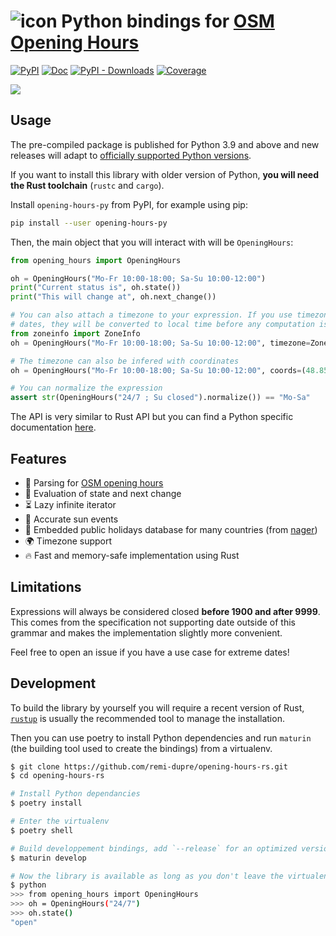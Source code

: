 # ![][demo-favicon] Python bindings for [OSM Opening Hours](https://github.com/remi-dupre/opening-hours-rs)

[![PyPI](https://img.shields.io/pypi/v/opening-hours-py)][pypi]
[![Doc](https://img.shields.io/badge/doc-pdoc-blue)][docs]
[![PyPI - Downloads](https://img.shields.io/pypi/dm/opening-hours-py)][pypi]
[![Coverage](https://img.shields.io/codecov/c/github/remi-dupre/opening-hours-rs)][codecov]

[![][demo-button]][demo-website]

## Usage

The pre-compiled package is published for Python 3.9 and above and new releases
will adapt to [officially supported Python versions][python-versions].

If you want to install this library with older version of Python, **you will
need the Rust toolchain** (`rustc` and `cargo`).

Install `opening-hours-py` from PyPI, for example using pip:

```bash
pip install --user opening-hours-py
```

Then, the main object that you will interact with will be `OpeningHours`:

```python
from opening_hours import OpeningHours

oh = OpeningHours("Mo-Fr 10:00-18:00; Sa-Su 10:00-12:00")
print("Current status is", oh.state())
print("This will change at", oh.next_change())

# You can also attach a timezone to your expression. If you use timezone-aware
# dates, they will be converted to local time before any computation is done.
from zoneinfo import ZoneInfo
oh = OpeningHours("Mo-Fr 10:00-18:00; Sa-Su 10:00-12:00", timezone=ZoneInfo("Europe/Paris"))

# The timezone can also be infered with coordinates
oh = OpeningHours("Mo-Fr 10:00-18:00; Sa-Su 10:00-12:00", coords=(48.8535, 2.34839))

# You can normalize the expression
assert str(OpeningHours("24/7 ; Su closed").normalize()) == "Mo-Sa"
```

The API is very similar to Rust API but you can find a Python specific
documentation [here](https://remi-dupre.github.io/opening-hours-rs/opening_hours.html).

## Features

- 📝 Parsing for [OSM opening hours][grammar]
- 🧮 Evaluation of state and next change
- ⏳ Lazy infinite iterator
- 🌅 Accurate sun events
- 📅 Embedded public holidays database for many countries (from [nager])
- 🌍 Timezone support
- 🔥 Fast and memory-safe implementation using Rust

## Limitations

Expressions will always be considered closed **before 1900 and after 9999**.
This comes from the specification not supporting date outside of this grammar
and makes the implementation slightly more convenient.

Feel free to open an issue if you have a use case for extreme dates!

## Development

To build the library by yourself you will require a recent version of Rust,
[`rustup`](https://www.rust-lang.org/tools/install) is usually the recommended
tool to manage the installation.

Then you can use poetry to install Python dependencies and run `maturin` (the
building tool used to create the bindings) from a virtualenv.

```bash
$ git clone https://github.com/remi-dupre/opening-hours-rs.git
$ cd opening-hours-rs

# Install Python dependancies
$ poetry install

# Enter the virtualenv
$ poetry shell

# Build developpement bindings, add `--release` for an optimized version
$ maturin develop

# Now the library is available as long as you don't leave the virtualenv
$ python
>>> from opening_hours import OpeningHours
>>> oh = OpeningHours("24/7")
>>> oh.state()
"open"
```

[codecov]: https://app.codecov.io/gh/remi-dupre/opening-hours-rs "Code coverage"
[demo-button]: https://raw.githubusercontent.com/remi-dupre/opening-hours-demo/refs/heads/main/static/demo-button.svg
[demo-favicon]: https://raw.githubusercontent.com/remi-dupre/opening-hours-demo/refs/heads/main/static/favicon.ico "icon"
[demo-website]: https://remi-dupre.github.io/opening-hours-demo/ "Demonstration website"
[docs]: https://remi-dupre.github.io/opening-hours-rs/opening_hours.html "Generated documentation"
[grammar]: https://wiki.openstreetmap.org/wiki/Key:opening_hours/specification "OSM specification for opening hours"
[nager]: https://date.nager.at/api/v3 "Worldwide holidays (REST API)"
[pypi]: https://pypi.org/project/opening-hours-py/ "PyPI page"
[python-versions]: https://devguide.python.org/versions/#supported- "Python release cycle"

